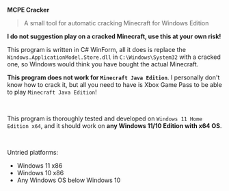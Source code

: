 **MCPE Cracker**
> A small tool for automatic cracking Minecraft for Windows Edition


**I do not suggestion play on a cracked Minecraft, use this at your own risk!**

This program is written in C# WinForm, all it does is replace the `Windows.ApplicationModel.Store.dll` in `C:\Windows\System32` with a cracked one, so Windows would think you have bought the actual Minecraft.

**This program does not work for `Minecraft Java Edition`**. I personally don't know how to crack it, but all you need to have is Xbox Game Pass to be able to play `Minecraft Java Edition`!

<br />

This program is thoroughly tested and developed on `Windows 11 Home Edition x64`, and it should work on **any Windows 11/10 Edition with x64 OS**.

<br />

Untried platforms:
* Windows 11 x86
* Windows 10 x86
* Any Windows OS below Windows 10
